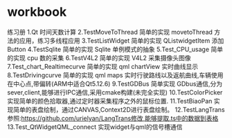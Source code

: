 # workbook

练习册
1.Qt 时间天数计算
2.TestMoveToThread 简单的实现 movetoThread 方法的应用，练习多线程应用
3.TestListWidget 简单的实现 QListwidgetItem 添加 Button
4.TestSqlite 简单的实现 Sqlite 单例模式的抽象
5.Test_CPU_usage 简单的实现 cpu 数的采集
6.TestV4L2 简单的实现 V4L2 采集摄像头图像
7.Test_chart_Realtimecurve 简单的实现 qml chartView 实时曲线显示
8.TestDrivingcurve 简单的实现 qml maps 实时行驶路线以及返航曲线,车辆使用在中心点,带偏转(ARM中适合Qt5.12.6)
9.TestGDBus 简单实现 GDbus通信,分为sever,client,能够进行IPC通信,采用cmake构建(未完全实现)
10.TestColorPicker 实现简单的颜色拾取器,通过定时器采集程序之外的鼠标位置.
11.TestBiaoPan 实现简单的表盘绘制，通过CANVAS,Context2D进行表盘绘制。
12.TestLangTrans 参照:https://github.com/urielyan/LangTrans修改,能够提取.ts中的数据到表格
13.Test_QtWidgetQML_connect 实现widget与qml的信号槽通信
